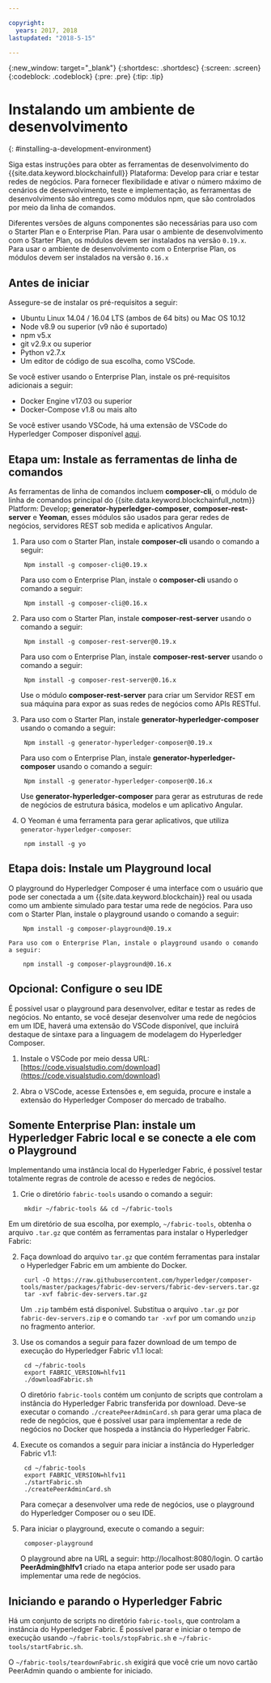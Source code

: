 ```yaml
---

copyright:
  years: 2017, 2018
lastupdated: "2018-5-15"

---
```


{:new_window: target="_blank"}
{:shortdesc: .shortdesc}
{:screen: .screen}
{:codeblock: .codeblock}
{:pre: .pre}
{:tip: .tip}

# Instalando um ambiente de desenvolvimento
{: #installing-a-development-environment}

Siga estas instruções para obter as ferramentas de desenvolvimento do {{site.data.keyword.blockchainfull}} Plataforma: Develop para criar e testar redes de negócios. Para fornecer flexibilidade e ativar o número máximo de cenários de desenvolvimento, teste e implementação, as ferramentas de desenvolvimento são entregues como módulos npm, que são controlados por meio da linha de comandos.

Diferentes versões de alguns componentes são necessárias para uso com o Starter Plan e o Enterprise Plan. Para usar o ambiente de desenvolvimento com o Starter Plan, os módulos devem ser instalados na versão `0.19.x`. Para usar o ambiente de desenvolvimento com o Enterprise Plan, os módulos devem ser instalados na versão `0.16.x`

## Antes de iniciar

Assegure-se de instalar os pré-requisitos a seguir:

- Ubuntu Linux 14.04 / 16.04 LTS (ambos de 64 bits) ou Mac OS 10.12
- Node v8.9 ou superior (v9 não é suportado)
- npm v5.x
- git v2.9.x ou superior
- Python v2.7.x
- Um editor de código de sua escolha, como VSCode.

Se você estiver usando o Enterprise Plan, instale os pré-requisitos adicionais a seguir:

- Docker Engine v17.03 ou superior
- Docker-Compose v1.8 ou mais alto

Se você estiver usando VSCode, há uma extensão de VSCode do Hyperledger Composer disponível [aqui](https://marketplace.visualstudio.com/items?itemName=HyperledgerComposer.composer-support-client).

## Etapa um: Instale as ferramentas de linha de comandos

As ferramentas de linha de comandos incluem **composer-cli**, o módulo de linha de comandos principal do {{site.data.keyword.blockchainfull_notm}} Platform: Develop; **generator-hyperledger-composer**, **composer-rest-server** e **Yeoman**, esses módulos são usados para gerar redes de negócios, servidores REST sob medida e aplicativos Angular.

1. Para uso com o Starter Plan, instale **composer-cli** usando o comando a seguir:

        Npm install -g composer-cli@0.19.x

    Para uso com o Enterprise Plan, instale o **composer-cli** usando o comando a seguir:

        Npm install -g composer-cli@0.16.x

2. Para uso com o Starter Plan, instale **composer-rest-server** usando o comando a seguir:

        Npm install -g composer-rest-server@0.19.x

    Para uso com o Enterprise Plan, instale **composer-rest-server** usando o comando a seguir:

        Npm install -g composer-rest-server@0.16.x

    Use o módulo **composer-rest-server** para criar um Servidor REST em sua máquina para expor as suas redes de negócios como APIs RESTful.

3. Para uso com o Starter Plan, instale **generator-hyperledger-composer** usando o comando a seguir:

        Npm install -g generator-hyperledger-composer@0.19.x

    Para uso com o Enterprise Plan, instale **generator-hyperledger-composer** usando o comando a seguir:

        Npm install -g generator-hyperledger-composer@0.16.x

    Use **generator-hyperledger-composer** para gerar as estruturas de rede de negócios de estrutura básica, modelos e um aplicativo Angular.

4. O Yeoman é uma ferramenta para gerar aplicativos, que utiliza `generator-hyperledger-composer`:

        npm install -g yo

## Etapa dois: Instale um Playground local

O playground do Hyperledger Composer é uma interface com o usuário que pode ser conectada a um {{site.data.keyword.blockchain}} real ou usada como um ambiente simulado para testar uma rede de negócios. Para uso com o Starter Plan, instale o playground usando o comando a seguir:

        Npm install -g composer-playground@0.19.x

    Para uso com o Enterprise Plan, instale o playground usando o comando a seguir:

        npm install -g composer-playground@0.16.x

## Opcional: Configure o seu IDE

É possível usar o playground para desenvolver, editar e testar as redes de negócios. No entanto, se você desejar desenvolver uma rede de negócios em um IDE, haverá uma extensão do VSCode disponível, que incluirá destaque de sintaxe para a linguagem de modelagem do Hyperledger Composer.

1. Instale o VSCode por meio dessa URL: [https://code.visualstudio.com/download](https://code.visualstudio.com/download)

2. Abra o VSCode, acesse Extensões e, em seguida, procure e instale a extensão do Hyperledger Composer do mercado de trabalho.

## Somente Enterprise Plan: instale um Hyperledger Fabric local e se conecte a ele com o Playground

Implementando uma instância local do Hyperledger Fabric, é possível testar totalmente regras de controle de acesso e redes de negócios.

1. Crie o diretório `fabric-tools` usando o comando a seguir:

        mkdir ~/fabric-tools && cd ~/fabric-tools

Em um diretório de sua escolha, por exemplo, `~/fabric-tools`, obtenha o arquivo `.tar.gz` que contém as ferramentas para instalar o Hyperledger Fabric:

2. Faça download do arquivo `tar.gz` que contém ferramentas para instalar o Hyperledger Fabric em um ambiente do Docker.

        curl -O https://raw.githubusercontent.com/hyperledger/composer-tools/master/packages/fabric-dev-servers/fabric-dev-servers.tar.gz
        tar -xvf fabric-dev-servers.tar.gz

    Um `.zip` também está disponível. Substitua o arquivo `.tar.gz` por `fabric-dev-servers.zip` e o comando `tar -xvf` por um comando `unzip` no fragmento anterior.

3. Use os comandos a seguir para fazer download de um tempo de execução do Hyperledger Fabric v1.1 local:

        cd ~/fabric-tools
        export FABRIC_VERSION=hlfv11
        ./downloadFabric.sh

    O diretório `fabric-tools` contém um conjunto de scripts que controlam a instância do Hyperledger Fabric transferida por download. Deve-se executar o comando `./createPeerAdminCard.sh` para gerar uma placa de rede de negócios, que é possível usar para implementar a rede de negócios no Docker que hospeda a instância do Hyperledger Fabric.

4. Execute os comandos a seguir para iniciar a instância do Hyperledger Fabric v1.1:

        cd ~/fabric-tools
        export FABRIC_VERSION=hlfv11
        ./startFabric.sh
        ./createPeerAdminCard.sh

    Para começar a desenvolver uma rede de negócios, use o playground do Hyperledger Composer ou o seu IDE.

5. Para iniciar o playground, execute o comando a seguir:

        composer-playground

    O playground abre na URL a seguir: http://localhost:8080/login. O cartão **PeerAdmin@hlfv1** criado na etapa anterior pode ser usado para implementar uma rede de negócios.


## Iniciando e parando o Hyperledger Fabric

Há um conjunto de scripts no diretório `fabric-tools`, que controlam a instância do Hyperledger Fabric. É possível parar e iniciar o tempo de execução usando `~/fabric-tools/stopFabric.sh` e `~/fabric-tools/startFabric.sh`.

O `~/fabric-tools/teardownFabric.sh` exigirá que você crie um novo cartão PeerAdmin quando o ambiente for iniciado.
